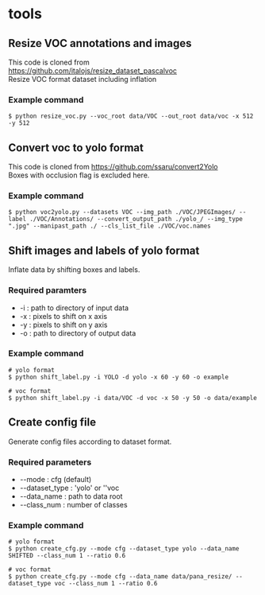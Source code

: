 # tools

## Resize VOC annotations and images
This code is cloned from https://github.com/italojs/resize_dataset_pascalvoc  
Resize VOC format dataset including inflation
### Example command
```
$ python resize_voc.py --voc_root data/VOC --out_root data/voc -x 512 -y 512
```

## Convert voc to yolo format
This code is cloned from https://github.com/ssaru/convert2Yolo  
Boxes with occlusion flag is excluded here.
### Example command
```
$ python voc2yolo.py --datasets VOC --img_path ./VOC/JPEGImages/ --label ./VOC/Annotations/ --convert_output_path ./yolo_/ --img_type ".jpg" --manipast_path ./ --cls_list_file ./VOC/voc.names
```
## Shift images and labels of yolo format
Inflate data by shifting boxes and labels.
### Required paramters
* -i : path to directory of input data
* -x : pixels to shift on x axis
* -y : pixels to shift on y axis
* -o : path to directory of output data
### Example command
```
# yolo format
$ python shift_label.py -i YOLO -d yolo -x 60 -y 60 -o example

# voc format
$ python shift_label.py -i data/VOC -d voc -x 50 -y 50 -o data/example
```
## Create config file
Generate config files according to dataset format.
### Required parameters
* --mode : cfg (default)
* --dataset_type : 'yolo' or ''voc
* --data_name : path to data root
* --class_num : number of classes
### Example command
```
# yolo format
$ python create_cfg.py --mode cfg --dataset_type yolo --data_name SHIFTED --class_num 1 --ratio 0.6

# voc format
$ python create_cfg.py --mode cfg --data_name data/pana_resize/ --dataset_type voc --class_num 1 --ratio 0.6
```